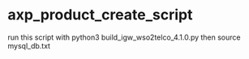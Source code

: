 # axp_product_create_script

run this script with python3 build_igw_wso2telco_4.1.0.py
then source mysql_db.txt
